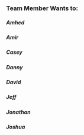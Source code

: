 ### Team Member Wants to:
##### Amhed
##### Amir
##### Casey
##### Danny
##### David 
##### Jeff
##### Jonathan
##### Joshua
